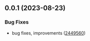 

## 0.0.1 (2023-08-23)


### Bug Fixes

* bug fixes, improvements ([2449560](https://github.com/TopGunBuild/jsonwebtoken/commit/2449560309213d9f7beaf4b0c4c1afcc8cecc33a))